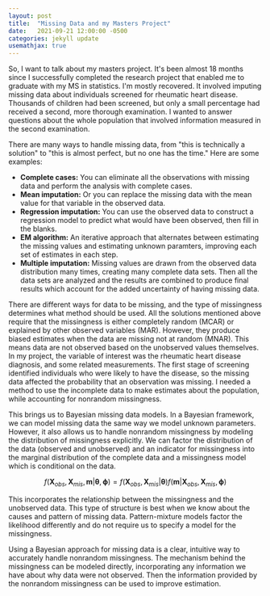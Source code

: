 ```yaml
---
layout: post
title:  "Missing Data and my Masters Project"
date:   2021-09-21 12:00:00 -0500
categories: jekyll update
usemathjax: true
---
```


So, I want to talk about my masters project. It's been almost 18 months since I successfully completed the research project that enabled me to graduate with my MS in statistics. I'm mostly recovered. It involved imputing missing data about individuals screened for rheumatic heart disease. Thousands of children had been screened, but only a small percentage had received a second, more thorough examination. I wanted to answer questions about the whole population that involved information measured in the second examination. 

There are many ways to handle missing data, from "this is technically a solution" to "this is almost perfect, but no one has the time." Here are some examples:

* __Complete cases:__ You can eliminate all the observations with missing data and perform the analysis with complete cases. 
* __Mean imputation:__ Or you can replace the missing data with the mean value for that variable in the observed data. 
* __Regression imputation:__ You can use the observed data to construct a regression model to predict what would have been observed, then fill in the blanks. 
* __EM algorithm:__ An iterative approach that alternates between estimating the missing values and estimating unknown paramters, improving each set of estimates in each step.
* __Multiple imputation:__ Missing values are drawn from the observed data distribution many times, creating many complete data sets. Then all the data sets are analyzed and the results are combined to produce final results which account for the added uncertainty of having missing data.

There are different ways for data to be missing, and the type of missingness determines what method should be used. All the solutions mentioned above require that the missingness is either completely random (MCAR) or explained by other observed variables (MAR). However, they produce biased estimates when the data are missing not at random (MNAR). This means data are not observed based on the unobserved values themselves. In my project, the variable of interest was the rheumatic heart disease diagnosis, and some related measurements. The first stage of screening identified individuals who were likely to have the disease, so the missing data affected the probability that an observation was missing. I needed a method to use the incomplete data to make estimates about the population, while accounting for nonrandom missingness.

This brings us to Bayesian missing data models. In a Bayesian framework, we can model missing data the same way we model unknown parameters. However, it also allows us to handle nonrandom missingness by modeling the distribution of missingness explicitly. We can factor the distribution of the data (observed and unobserved) and an indicator for missingness into the marginal distribution of the complete data and a missingness model which is conditional on the data. 

$$ f(\mathbf{X}_{obs}, \mathbf{X}_{mis}, \mathbf{m} | \boldsymbol{\theta}, \boldsymbol{\phi}) = f(\mathbf{X}_{obs}, \mathbf{X}_{mis} | \boldsymbol{\theta}) f(\mathbf{m} | \mathbf{X}_{obs}, \mathbf{X}_{mis}, \boldsymbol{\phi}) $$

This incorporates the relationship between the missingness and the unobserved data. This type of structure is best when we know about the causes and pattern of missing data. Pattern-mixture models factor the likelihood differently and do not require us to specify a model for the missingness.

Using a Bayesian approach for missing data is a clear, intuitive way to accurately handle nonrandom missingness. The mechanism behind the missingness can be modeled directly, incorporating any information we have about why data were not observed. Then the information provided by the nonrandom missingness can be used to improve estimation.
